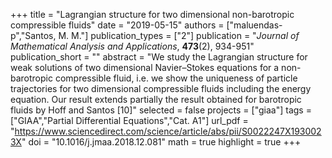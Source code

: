 +++
title = "Lagrangian structure for two dimensional non-barotropic compressible fluids"
date = "2019-05-15"
authors = ["maluendas-p","Santos, M. M."]
publication_types = ["2"]
publication = "*Journal of Mathematical Analysis and Applications*, **473**(2), 934-951"
publication_short = ""
abstract = "We study the Lagrangian structure for weak solutions of two dimensional Navier–Stokes equations for a non-barotropic compressible fluid, i.e. we show the uniqueness of particle trajectories for two dimensional compressible fluids including the energy equation. Our result extends partially the result obtained for barotropic fluids by Hoff and Santos [10]"
selected = false
projects = ["giaa"]
tags = ["GIAA","Partial Differential Equations","Cat. A1"]
url_pdf = "https://www.sciencedirect.com/science/article/abs/pii/S0022247X1930023X"
doi = "10.1016/j.jmaa.2018.12.081"
math = true
highlight = true
+++
